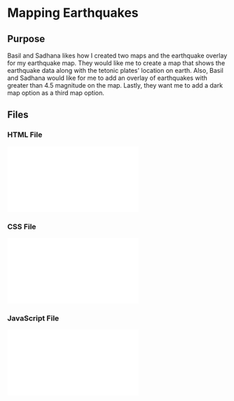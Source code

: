 # Mapping Earthquakes
## Purpose
Basil and Sadhana likes how I created two maps and the earthquake overlay for my earthquake map. They would like me to create a map that shows the earthquake data along with the tetonic plates' location on earth. Also, Basil and Sadhana would like for me to add an overlay of earthquakes with greater than 4.5 magnitude on the map. Lastly, they want me to add a dark map option as a third map option.
## Files
### HTML File
![HTML file](Earthquake_Challenge/index.html)
### CSS File
![Style CSS](Earthquake_Challenge/static/css/style.css)
### JavaScript File
![Style CSS](Earthquake_Challenge/static/js/challenge_logic.js)
